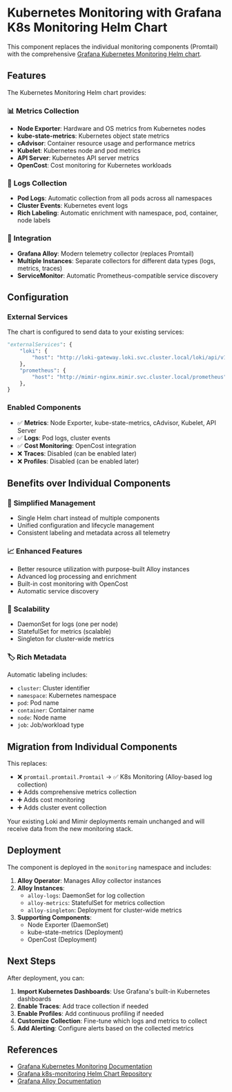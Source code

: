# Kubernetes Monitoring with Grafana K8s Monitoring Helm Chart

This component replaces the individual monitoring components (Promtail) with the comprehensive [Grafana Kubernetes Monitoring Helm chart](https://grafana.com/docs/grafana-cloud/monitor-infrastructure/kubernetes-monitoring/configuration/helm-chart-config/helm-chart/).

## Features

The Kubernetes Monitoring Helm chart provides:

### 📊 **Metrics Collection**
- **Node Exporter**: Hardware and OS metrics from Kubernetes nodes
- **kube-state-metrics**: Kubernetes object state metrics
- **cAdvisor**: Container resource usage and performance metrics
- **Kubelet**: Kubernetes node and pod metrics
- **API Server**: Kubernetes API server metrics
- **OpenCost**: Cost monitoring for Kubernetes workloads

### 📝 **Logs Collection**
- **Pod Logs**: Automatic collection from all pods across all namespaces
- **Cluster Events**: Kubernetes event logs
- **Rich Labeling**: Automatic enrichment with namespace, pod, container, node labels

### 🔄 **Integration**
- **Grafana Alloy**: Modern telemetry collector (replaces Promtail)
- **Multiple Instances**: Separate collectors for different data types (logs, metrics, traces)
- **ServiceMonitor**: Automatic Prometheus-compatible service discovery

## Configuration

### External Services

The chart is configured to send data to your existing services:

```python
"externalServices": {
    "loki": {
        "host": "http://loki-gateway.loki.svc.cluster.local/loki/api/v1/push",
    },
    "prometheus": {
        "host": "http://mimir-nginx.mimir.svc.cluster.local/prometheus",
    },
}
```

### Enabled Components

- ✅ **Metrics**: Node Exporter, kube-state-metrics, cAdvisor, Kubelet, API Server
- ✅ **Logs**: Pod logs, cluster events
- ✅ **Cost Monitoring**: OpenCost integration
- ❌ **Traces**: Disabled (can be enabled later)
- ❌ **Profiles**: Disabled (can be enabled later)

## Benefits over Individual Components

### 🚀 **Simplified Management**
- Single Helm chart instead of multiple components
- Unified configuration and lifecycle management
- Consistent labeling and metadata across all telemetry

### 📈 **Enhanced Features**
- Better resource utilization with purpose-built Alloy instances
- Advanced log processing and enrichment
- Built-in cost monitoring with OpenCost
- Automatic service discovery

### 🔧 **Scalability**
- DaemonSet for logs (one per node)
- StatefulSet for metrics (scalable)
- Singleton for cluster-wide metrics

### 🏷️ **Rich Metadata**
Automatic labeling includes:
- `cluster`: Cluster identifier
- `namespace`: Kubernetes namespace
- `pod`: Pod name
- `container`: Container name
- `node`: Node name
- `job`: Job/workload type

## Migration from Individual Components

This replaces:
- ❌ `promtail.promtail.Promtail` → ✅ K8s Monitoring (Alloy-based log collection)
- ➕ Adds comprehensive metrics collection
- ➕ Adds cost monitoring
- ➕ Adds cluster event collection

Your existing Loki and Mimir deployments remain unchanged and will receive data from the new monitoring stack.

## Deployment

The component is deployed in the `monitoring` namespace and includes:

1. **Alloy Operator**: Manages Alloy collector instances
2. **Alloy Instances**: 
   - `alloy-logs`: DaemonSet for log collection
   - `alloy-metrics`: StatefulSet for metrics collection
   - `alloy-singleton`: Deployment for cluster-wide metrics
3. **Supporting Components**:
   - Node Exporter (DaemonSet)
   - kube-state-metrics (Deployment)
   - OpenCost (Deployment)

## Next Steps

After deployment, you can:

1. **Import Kubernetes Dashboards**: Use Grafana's built-in Kubernetes dashboards
2. **Enable Traces**: Add trace collection if needed
3. **Enable Profiles**: Add continuous profiling if needed
4. **Customize Collection**: Fine-tune which logs and metrics to collect
5. **Add Alerting**: Configure alerts based on the collected metrics

## References

- [Grafana Kubernetes Monitoring Documentation](https://grafana.com/docs/grafana-cloud/monitor-infrastructure/kubernetes-monitoring/configuration/helm-chart-config/helm-chart/)
- [Grafana k8s-monitoring Helm Chart Repository](https://github.com/grafana/k8s-monitoring-helm)
- [Grafana Alloy Documentation](https://grafana.com/docs/alloy/latest/)
